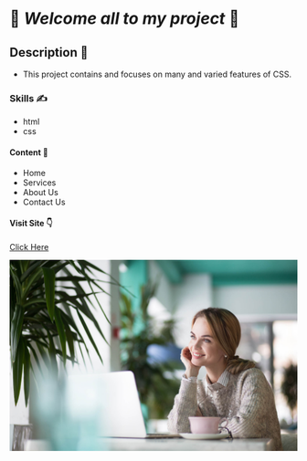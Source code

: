 # :hugs: _Welcome all to my project_ :hugs:
## Description :anger:
* This project contains and focuses on many and varied features of CSS.
### Skills :writing_hand:
* html
* css
#### Content :thought_balloon:
* Home
* Services
* About Us
* Contact Us


#### Visit Site :point_down:
[Click Here](https://salamalshaer.github.io/Distance-Learning/)


![](img/bg.jpg)
